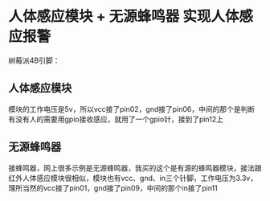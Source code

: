 # 人体感应模块 + 无源蜂鸣器 实现人体感应报警

树莓派4B引脚：

## 人体感应模块
模块的工作电压是5v，所以vcc接了pin02，gnd接了pin06，中间的那个是判断有没有人的需要用gpio接收感应，就用了一个gpio针，接到了pin12上

## 无源蜂鸣器
接蜂鸣器，网上很多示例是无源蜂鸣器，我买的这个是有源的蜂鸣器模块，接法跟红外人体感应模块很相似，模块也有vcc、gnd、in三个针脚，工作电压为3.3v，理所当然的vcc接了pin01，gnd接了pin09，中间的那个in接了pin11
